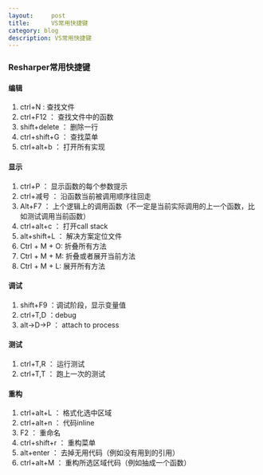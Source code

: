 ```yaml
---
layout:     post
title:      VS常用快捷键
category: blog
description: VS常用快捷键
---
```


### __Resharper常用快捷键__


#### 编辑
1. ctrl+N : 查找文件
2. ctrl+F12 ： 查找文件中的函数
3. shift+delete ： 删除一行
4. ctrl+shift+G ： 查找菜单
5. ctrl+alt+b ： 打开所有实现

#### 显示
1. ctrl+P ： 显示函数的每个参数提示
2. ctrl+减号 ： 沿函数当前被调用顺序往回走
3. Alt+F7 ： 上个逻辑上的调用函数（不一定是当前实际调用的上一个函数，比如测试调用当前函数）
4. ctrl+alt+c ： 打开call stack
5. alt+shift+L ： 解决方案定位文件
6. Ctrl + M + O: 折叠所有方法
7. Ctrl + M + M: 折叠或者展开当前方法
8. Ctrl + M + L:  展开所有方法


#### 调试
1. shift+F9 ：调试阶段，显示变量值
2. ctrl+T,D ：debug
3. alt->D->P ： attach to process

#### 测试
1. ctrl+T,R ： 运行测试
2. ctrl+T,T ： 跑上一次的测试

#### 重构
1. ctrl+alt+L ： 格式化选中区域
2. ctrl+alt+n ： 代码inline
3. F2 ： 重命名
4. ctrl+shift+r ： 重构菜单
5. alt+enter ： 去掉无用代码（例如没有用到的引用）
6. ctrl+alt+M ： 重构所选区域代码（例如抽成一个函数）